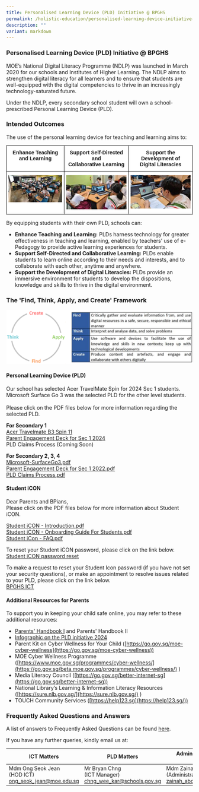 ```yaml
---
title: Personalised Learning Device (PLD) Initiative @ BPGHS
permalink: /holistic-education/personalised-learning-device-initiative-at-bpghs/
description: ""
variant: markdown
---
```

### Personalised Learning Device (PLD) Initiative @ BPGHS

MOE’s National Digital Literacy Programme (NDLP) was launched in March 2020 for our schools and Institutes of Higher Learning. The NDLP aims to strengthen digital literacy for all learners and to ensure that students are well-equipped with the digital competencies to thrive in an increasingly technology-saturated future. 

Under the NDLP, every secondary school student will own a school-prescribed Personal Learning Device (PLD). 

  
### Intended Outcomes

The use of the personal learning device for teaching and learning aims to:

<table style="border-collapse:collapse;border-spacing:0" class="tg"><thead><tr><th style="background-color:#FFF;border-color:black;border-style:solid;border-width:1px;font-family:Arial, sans-serif;font-size:14px;font-weight:bold;overflow:hidden;padding:10px 5px;text-align:center;vertical-align:top;word-break:normal">Enhance Teaching<br>and Learning</th><th style="background-color:#FFF;border-color:black;border-style:solid;border-width:1px;font-family:Arial, sans-serif;font-size:14px;font-weight:bold;overflow:hidden;padding:10px 5px;text-align:center;vertical-align:top;word-break:normal">Support Self-Directed and<br>Collaborative Learning</th><th style="background-color:#FFF;border-color:black;border-style:solid;border-width:1px;font-family:Arial, sans-serif;font-size:14px;font-weight:bold;overflow:hidden;padding:10px 5px;text-align:center;vertical-align:top;word-break:normal">Support the Development of<br>Digital Literacies </th></tr></thead><tbody><tr><td style="background-color:#FFF;border-color:black;border-style:solid;border-width:1px;font-family:Arial, sans-serif;font-size:14px;overflow:hidden;padding:10px 5px;text-align:center;vertical-align:top;word-break:normal"><img src="/images/IO%201.jpg" style="width:100%"></td><td style="background-color:#FFF;border-color:black;border-style:solid;border-width:1px;font-family:Arial, sans-serif;font-size:14px;overflow:hidden;padding:10px 5px;text-align:center;vertical-align:top;word-break:normal"><img src="/images/IO%202.jpg" style="width:100%"></td><td style="background-color:#FFF;border-color:black;border-style:solid;border-width:1px;font-family:Arial, sans-serif;font-size:14px;overflow:hidden;padding:10px 5px;text-align:center;vertical-align:top;word-break:normal"><img src="/images/IO%203.jpg" style="width:100%"></td></tr></tbody></table>
		 
		 

By equipping students with their own PLD, schools can:

*   **Enhance Teaching and Learning:**&nbsp;PLDs harness technology for greater effectiveness in teaching and learning, enabled by teachers’ use of e-Pedagogy to provide active learning experiences for students.
*   **Support Self-Directed and Collaborative Learning:**&nbsp;PLDs enable students to learn online according to their needs and interests, and to collaborate with each other, anytime and anywhere.
*   **Support the Development of Digital Literacies:**&nbsp;PLDs provide an immersive environment for students to develop the dispositions, knowledge and skills to thrive in the digital environment.

### The 'Find, Think, Apply, and Create' Framework

![](/images/PDLP%20framework.png)



#### Personal Learning Device (PLD)

Our school has selected Acer TravelMate Spin for 2024 Sec 1 students. 
Microsoft Surface Go 3 was the selected PLD for the other level students. 
<br><br>
Please click on the PDF files below for more information regarding the selected PLD.

**For Secondary 1**<br>
[Acer Travelmate B3 Spin 11](/files/Acer_Travelmate_B3_Spin_11_product_sheet.pdf)
<br>[Parent Engagement Deck for Sec 1 2024](/files/IP1___Parent_Engagement_Deck_2024_FINAL_For_Upload.pdf)
<br>PLD Claims Process (Coming Soon)

**For Secondary 2, 3, 4**
<br>[Microsoft-SurfaceGo3.pdf](/files/pld1.pdf) 
<br>[Parent Engagement Deck for Sec 1 2022.pdf](/files/pld2.pdf) 
<br>[PLD Claims Process.pdf](/files/pld3.pdf) 


#### Student iCON

Dear Parents and BPians,<br>
Please click on the PDF files below for more information about Student iCON.  
  
[Student iCON - Introduction.pdf](/files/Student%20iCON%20-%20Introduction.pdf) <br>
[Student iCON - Onboarding Guide For Students.pdf](/files/Student%20iCON%20-%20Onboarding%20Guide%20For%20Students.pdf)<br>
[Student iCon - FAQ.pdf](/files/Student%20iCon%20-%20FAQ.pdf)
  
To reset your Student iCON password, please click on the link below. <br> 
[Student iCON password reset](https://go.gov.sg/bpghs-password-reset)  

  
To make a request to reset your Student Icon password (if you have not set your security questions), or make an appointment to resolve issues related to your PLD,&nbsp;please click on the link below.  <br>
[BPGHS ICT](https://form.gov.sg/63bfa3dce2862f00118e3e7b)
 
#### Additional Resources for Parents

To support you in keeping your child safe online, you may refer to these additional resources:

*   [Parents' Handbook I](/files/Parent%20Handbook%20(I)%20on%20Learning%20with%20a%20PLD.pdf)&nbsp;and&nbsp;Parents' Handbook II
*   [Infographic on the PLD initiative 2024](/files/IP8___Infographic_on_the_PLD_Initiative_2024_edited.pdf)
*   Parent Kit on Cyber Wellness for Your Child ([https://go.gov.sg/moe-cyber-wellness](https://go.gov.sg/moe-cyber-wellness))
*   MOE Cyber Wellness Programme ([https://www.moe.gov.sg/programmes/cyber-wellness/](https://go.gov.sg/beta.moe.gov.sg/programmes/cyber-wellness/)&nbsp;)
*   Media Literacy Council ([https://go.gov.sg/better-internet-sg](https://go.gov.sg/better-internet-sg))
*   National Library’s Learning &amp; Information Literacy Resources ([https://sure.nlb.gov.sg/](https://sure.nlb.gov.sg/)&nbsp;)
*   TOUCH Community Services ([https://help123.sg](https://help123.sg/))
  

### Frequently Asked Questions and Answers

  
A list of answers to Frequently Asked Questions can be found&nbsp;[here](/files/2022%20Set%20of%20FAQs.pdf).&nbsp;&nbsp;

If you have any further queries, kindly email us at:



| ICT Matters| PLD Matters| Administrative &amp; Financial Matters |
| -------- | -------- | -------- |
| Mdm Ong Seok Jean<br>(HOD ICT)<br>ong_seok_jean@moe.edu.sg| Mr Bryan Chng<br>(ICT Manager)<br>chng_wee_kar@schools.gov.sg     | Mdm Zainah<br>(Administrative Executive)<br>zainah_abdul_aziz@schools.gov.sg   |